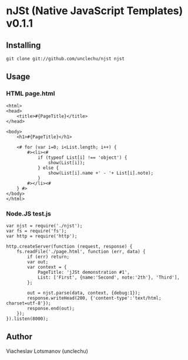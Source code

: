 # nJSt (Native JavaScript Templates) v0.1.1

## Installing

	git clone git://github.com/unclechu/njst njst

## Usage

### HTML page.html

	<html>
	<head>
		<title>#{PageTitle}</title>
	</head>

	<body>
		<h1>#{PageTitle}</h1>

		<# for (var i=0; i<List.length; i++) {
			#><li><#
				if (typeof List[i] !== 'object') {
					show(List[i]);
				} else {
					show(List[i].name +' - '+ List[i].note);
				}
			#></li><#
		} #>
	</body>
	</html>

### Node.JS test.js

	var njst = require('./njst');
	var fs = require('fs');
	var http = require('http');

	http.createServer(function (request, response) {
		fs.readFile('./page.html', function (err, data) {
			if (err) return;
			var out;
			var context = {
				PageTitle: 'jJSt demonstration #1',
				List: ['First', {name:'Second', note:'2th'}, 'Third'],
			};

			out = njst.parse(data, context, {debug:1});
			response.writeHead(200, {'content-type':'text/html; charset=utf-8'});
			response.end(out);
		});
	}).listen(8000);

## Author

Viacheslav Lotsmanov (unclechu)